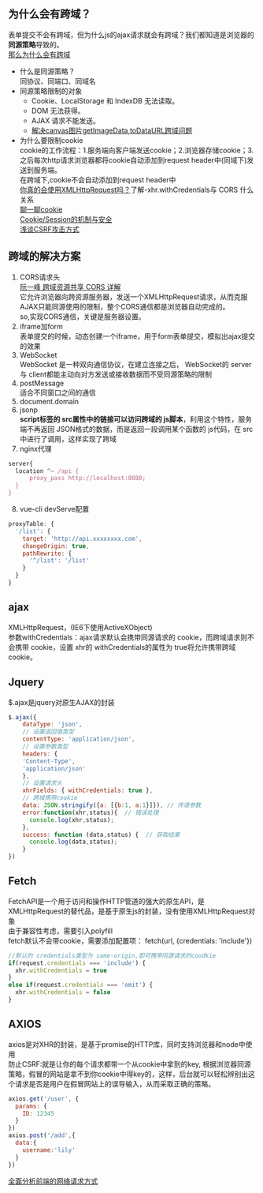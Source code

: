 ## 为什么会有跨域？
表单提交不会有跨域，但为什么js的ajax请求就会有跨域？我们都知道是浏览器的**同源策略**导致的。  
[那么为什么会有跨域](https://segmentfault.com/a/1190000015597029)
- 什么是同源策略？  
  同协议、同端口、同域名
- 同源策略限制的对象  
	- Cookie、LocalStorage 和 IndexDB 无法读取。
	- DOM 无法获得。
	- AJAX 请求不能发送。
  - [解决canvas图片getImageData,toDataURL跨域问题](https://www.zhangxinxu.com/wordpress/2018/02/crossorigin-canvas-getimagedata-cors/)
- 为什么要限制cookie  
  cookie的工作流程：1.服务端向客户端发送cookie；2.浏览器存储cookie；3.之后每次http请求浏览器都将cookie自动添加到request header中(同域下)发送到服务端。  
  在跨域下,cookie不会自动添加到request header中  
  [你真的会使用XMLHttpRequest吗？](https://segmentfault.com/a/1190000004322487#articleHeader13)了解-xhr.withCredentials与 CORS 什么关系  
  [聊一聊cookie](https://segmentfault.com/a/1190000004556040#articleHeader6)  
  [Cookie/Session的机制与安全](https://harttle.land/2015/08/10/cookie-session.html)  
  [浅谈CSRF攻击方式](http://www.cnblogs.com/hyddd/archive/2009/04/09/1432744.html)  

## 跨域的解决方案
1. CORS请求头  
  [阮一峰 跨域资源共享 CORS 详解](http://www.ruanyifeng.com/blog/2016/04/cors.html)  
  它允许浏览器向跨资源服务器，发送一个XMLHttpRequest请求，从而克服AJAX只能同源使用的限制，整个CORS通信都是浏览器自动完成的。  
  so,实现CORS通信，关键是服务器设置。 
1. iframe加form  
  表单提交的时候，动态创建一个iframe，用于form表单提交，模拟出ajax提交的效果
1. WebSocket  
  WebSocket 是一种双向通信协议，在建立连接之后， WebSocket的 server与 client都能主动向对方发送或接收数据而不受同源策略的限制
1. postMessage  
  适合不同窗口之间的通信
1. document.domain
1. jsonp  
  **script标签的 src属性中的链接可以访问跨域的 js脚本**，利用这个特性，服务端不再返回 JSON格式的数据，而是返回一段调用某个函数的 js代码，在 src中进行了调用，这样实现了跨域
1. nginx代理
```js
server{
  location ^~ /api {
      proxy_pass http://localhost:8080;
  }    
}
```
8. vue-cli devServe配置
```js
proxyTable: {
  '/list': {
    target: 'http://api.xxxxxxxx.com',
    changeOrigin: true,
    pathRewrite: {
      '^/list': '/list'
    }
  }
}
```
## ajax
XMLHttpRequest，(IE6下使用ActiveXObject)  
参数withCredentials：ajax请求默认会携带同源请求的 cookie，而跨域请求则不会携带 cookie，设置 xhr的 withCredentials的属性为 true将允许携带跨域 cookie。  
## Jquery
$.ajax是jquery对原生AJAX的封装
```js
$.ajax({
    dataType: 'json', 
    // 设置返回值类型
    contentType: 'application/json', 
    // 设置参数类型
    headers: {
    'Content-Type',
    'application/json'
    },
    // 设置请求头
    xhrFields: { withCredentials: true }, 
    // 跨域携带cookie
    data: JSON.stringify({a: [{b:1, a:1}]}), // 传递参数
    error:function(xhr,status){  // 错误处理
      console.log(xhr,status);
    },
    success: function (data,status) {  // 获取结果
      console.log(data,status);
    }
})
```
## Fetch
FetchAPI是一个用于访问和操作HTTP管道的强大的原生API，是XMLHttpRequest的替代品，是基于原生js的封装，没有使用XMLHttpRequest对象  
由于兼容性考虑，需要引入polyfill  
fetch默认不会带cookie，需要添加配置项： fetch(url, {credentials: 'include'})
```js
//默认的 credentials类型为 same-origin,即可携带同源请求的coodkie
if(request.credentials === 'include') {
  xhr.withCredentials = true
} 
else if(request.credentials === 'omit') {
  xhr.withCredentials = false
}
```
## AXIOS
axios是对XHR的封装，是基于promise的HTTP库，同时支持浏览器和node中使用  
防止CSRF:就是让你的每个请求都带一个从cookie中拿到的key, 根据浏览器同源策略，假冒的网站是拿不到你cookie中得key的，这样，后台就可以轻松辨别出这个请求是否是用户在假冒网站上的误导输入，从而采取正确的策略。
```js
axios.get('/user', {
  params: {
    ID: 12345
  }
})
axios.post('/add',{
  data:{
    username:'lily'
  }
})
```
[全面分析前端的网络请求方式](https://mp.weixin.qq.com/s/x4YM3TtToN29k4piJlppug)